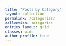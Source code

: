 ```yaml
---
title: "Posts by Category"
layout: collection
permalink: /categories/
collection: categories
entries_layout: grid
classes: wide
author_profile: true
---
```

